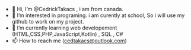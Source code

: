 - 👋 Hi, I’m @CedrickTakacs , i am from canada.
- 👀 I’m interested in programing. i am curently at school, So i will use my github to work on my project.
- 🌱 I’m currently learning web developement (HTML,CSS,PHP,JavaScript,Kotlin) , SQL , C#
- 📫 How to reach me (cedtakacs@outlook.com)

